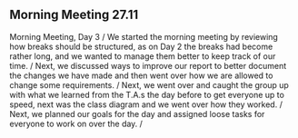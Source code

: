## Morning Meeting 27.11
Morning Meeting, Day 3 /
We started the morning meeting by reviewing how breaks should be structured, as on Day 2 the breaks had become rather long, and we wanted to manage them better to keep track of our time. /
Next, we discussed ways to improve our report to better document the changes we have made and then went over how we are allowed to change some requirements. /
Next, we went over and caught the group up with what we learned from the T.A.s the day before to get everyone up to speed, next was the class diagram and we went over how they worked. / 
Next, we planned our goals for the day and assigned loose tasks for everyone to work on over the day. /
